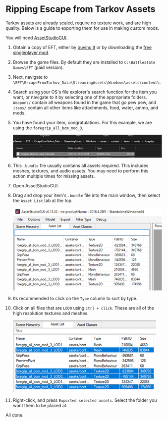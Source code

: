 # Ripping Escape from Tarkov Assets

Tarkov assets are already scaled, require no texture work, and are high quality. Below is a guide to exporting them for use in making custom mods.

You will need [AssetStudioGUI](https://drive.google.com/file/d/18P59DJL0tGRSTXaxXknVl9lFiLJ27Y_v/view).

1. Obtain a copy of EFT, either by [buying it](https://www.escapefromtarkov.com) or by downloading the [free singleplayer mod](https://www.sp-tarkov.com).
2. Browse the game files. By default they are installed to `C:\Battlestate Games\EFT` (paid version).
3. Next, navigate to `\EFT\EscapeFromTarkov_Data\StreamingAssets\Windows\assets\content\`.
4. Search using your OS's file explorer's search function for the item you want, or navigate to it by selecting one of the appropriate folders. `Weapons/` contain all weapons found in the game that go pew pew, and `items/` contain all other items like attachments, food, water, ammo, and meds.
5. You have found your item, congratulations. For this example, we are using the `foregrip_all_bcm_mod_3`.

    ![found](../Images/Ripping-EFT-Assets-Found.png)

6. This `.bundle` file usually contains all assets required. This includes meshes, textures, and audio assets. You may need to perform this action multiple times for missing assets.
7. Open AssetStudioGUI.
8. Drag and drop your item's `.bundle` file into the main window, then select the `Asset List` tab at the top.

    ![list](../Images/Ripping-EFT-Assets-Asset-List.png)

9. Its recommended to click on the `Type` column to sort by type.
10. Click on all files that are `LOD0` using `ctrl + click`. These are all of the high resolution textures and meshes.

    ![selected](../Images/Ripping-EFT-Assets-Selected.png)

11. Right-click, and press `Exported selected assets`. Select the folder you want them to be placed at.

All done.
